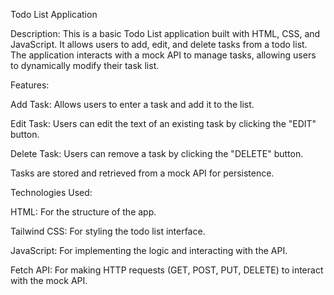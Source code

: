 Todo List Application

Description:
This is a basic Todo List application built with HTML, CSS, and JavaScript. It allows users to add, edit, and delete tasks from a todo list. The application interacts with a mock API to manage tasks, allowing users to dynamically modify their task list.

Features:

Add Task: Allows users to enter a task and add it to the list.

Edit Task: Users can edit the text of an existing task by clicking the "EDIT" button.

Delete Task: Users can remove a task by clicking the "DELETE" button.

Tasks are stored and retrieved from a mock API for persistence.

Technologies Used:

HTML: For the structure of the app.

Tailwind CSS: For styling the todo list interface.

JavaScript: For implementing the logic and interacting with the API.

Fetch API: For making HTTP requests (GET, POST, PUT, DELETE) to interact with the mock API.
